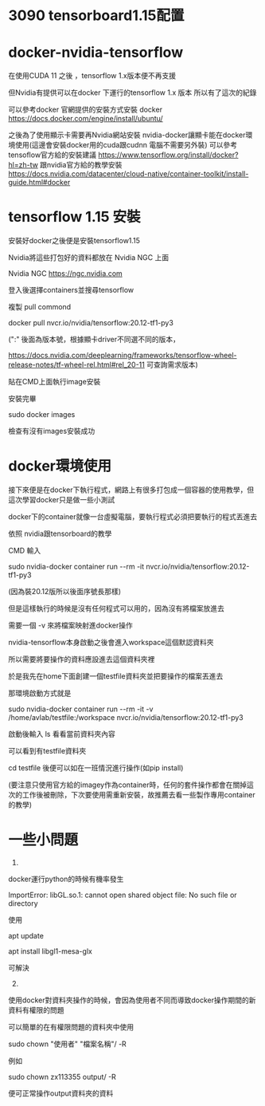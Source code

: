 # 3090 tensorboard1.15配置
# docker-nvidia-tensorflow

在使用CUDA 11 之後 ，tensorflow 1.x版本便不再支援 

但Nvidia有提供可以在docker 下運行的tensorflow 1.x 版本 所以有了這次的紀錄

可以參考docker 官網提供的安裝方式安裝 docker
https://docs.docker.com/engine/install/ubuntu/

之後為了使用顯示卡需要再Nvidia網站安裝 nvidia-docker讓顯卡能在docker環境使用(這邊會安裝docker用的cuda跟cudnn 電腦不需要另外裝)
可以參考tensoflow官方給的安裝建議
https://www.tensorflow.org/install/docker?hl=zh-tw
跟nvidia官方給的教學安裝
https://docs.nvidia.com/datacenter/cloud-native/container-toolkit/install-guide.html#docker

# tensorflow 1.15 安裝
安裝好docker之後便是安裝tensorflow1.15

Nvidia將這些打包好的資料都放在 Nvidia NGC 上面

Nvidia NGC https://ngc.nvidia.com

登入後選擇containers並搜尋tensorflow

複製 pull commond

docker pull nvcr.io/nvidia/tensorflow:20.12-tf1-py3 

(":" 後面為版本號，根據顯卡driver不同選不同的版本，

https://docs.nvidia.com/deeplearning/frameworks/tensorflow-wheel-release-notes/tf-wheel-rel.html#rel_20-11 可查詢需求版本)

貼在CMD上面執行image安裝

安裝完畢

sudo docker images

檢查有沒有images安裝成功


# docker環境使用
接下來便是在docker下執行程式，網路上有很多打包成一個容器的使用教學，但這次學習docker只是做一些小測試

docker下的container就像一台虛擬電腦，要執行程式必須把要執行的程式丟進去

依照 nvidia跟tensorboard的教學

CMD 輸入

sudo nvidia-docker container run --rm -it nvcr.io/nvidia/tensorflow:20.12-tf1-py3

(因為裝20.12版所以後面序號長那樣)

但是這樣執行的時候是沒有任何程式可以用的，因為沒有將檔案放進去

需要一個 -v 來將檔案映射進docker操作

nvidia-tensorflow本身啟動之後會進入workspace這個默認資料夾

所以需要將要操作的資料應設進去這個資料夾裡

於是我先在home下面創建一個testfile資料夾並把要操作的檔案丟進去

那環境啟動方式就是

sudo nvidia-docker container run --rm -it -v /home/avlab/testfile:/workspace nvcr.io/nvidia/tensorflow:20.12-tf1-py3

啟動後輸入 ls 看看當前資料夾內容

可以看到有testfile資料夾

cd testfile 後便可以如在一班情況進行操作(如pip install)

(要注意只使用官方給的imagey作為container時，任何的套件操作都會在關掉這次的工作後被刪除，下次要使用需重新安裝，故推薦去看一些製作專用container的教學)


# 一些小問題
1.
docker運行python的時候有機率發生

ImportError: libGL.so.1: cannot open shared object file: No such file or directory

使用

apt update

apt install libgl1-mesa-glx

可解決

2.
使用docker對資料夾操作的時候，會因為使用者不同而導致docker操作期間的新資料有權限的問題

可以簡單的在有權限問題的資料夾中使用

sudo chown "使用者" "檔案名稱"/ -R

例如

sudo chown zx113355 output/ -R

便可正常操作output資料夾的資料
